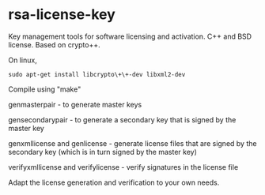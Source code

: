rsa-license-key
===============

Key management tools for software licensing and activation. C++ and BSD license. Based on crypto++.

On linux,

    sudo apt-get install libcrypto\+\+-dev libxml2-dev

Compile using "make"

genmasterpair - to generate master keys

gensecondarypair - to generate a secondary key that is signed by the master key

genxmllicense and genlicense - generate license files that are signed by the secondary key (which is in turn signed by the master key)

verifyxmllicense and verifylicense - verify signatures in the license file

Adapt the license generation and verification to your own needs.

